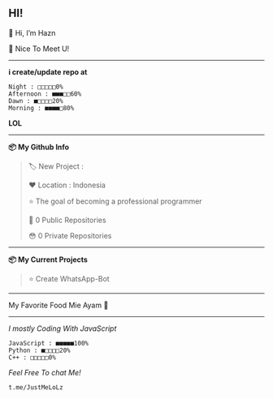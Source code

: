 HI!
---

👋 Hi, I’m Hazn

🙂 Nice To Meet U!

---

**i create/update repo at**
```text
Night : □□□□□0%
Afternoon : ■■■□□60%
Dawn : ■□□□□20%
Morning : ■■■■□80%
```
**LOL**

----

**📦 My Github Info**

> 🏷️ New Project : 
 > 
> ❤️ Location : Indonesia
 > 
> ⭐ The goal of becoming a professional programmer
 > 
> 🙂 0 Public Repositories 
 > 
> 😳 0 Private Repositories  

---
**📦 My Current Projects**
> ⭐ Create WhatsApp-Bot
---

My Favorite Food Mie Ayam 🍜

---
*I mostly Coding With JavaScript*
```text
JavaScript : ■■■■■100%
Python : ■□□□□20%
C++ : □□□□□0%
```

*Feel Free To chat Me!*
```url
t.me/JustMeLoLz
```

